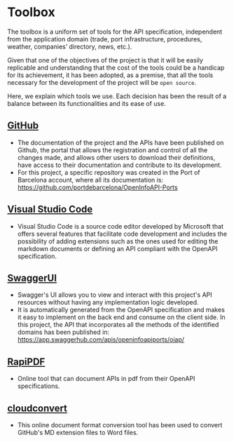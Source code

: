 # Toolbox
The toolbox is a uniform set of tools for the API specification, independent from the application domain (trade, port infrastructure, procedures, weather, companies’ directory, news, etc.).


Given that one of the objectives of the project is that it will be easily replicable and understanding that the cost of the tools could be a handicap for its achievement, it has been adopted, as a premise, that all the tools necessary for the development of the project will be `open source`.

Here, we explain which tools we use. Each decision has been the result of a balance between its functionalities and its ease of use.

## [GitHub](https://github.com/) 
- The documentation of the project and the APIs have been published on Github, the portal that allows the registration and control of all the changes made, and allows other users to download their definitions, have access to their documentation and contribute to its development.
- For this project, a specific repository was created in the Port of Barcelona account, where all its documentation is: https://github.com/portdebarcelona/OpenInfoAPI-Ports
## [Visual Studio Code](https://code.visualstudio.com/) 
- Visual Studio Code is a source code editor developed by Microsoft that offers several features that facilitate code development and includes the possibility of adding extensions such as the ones used for editing the markdown documents or defining an API compliant with the OpenAPI specification.
## [SwaggerUI](https://swagger.io/tools/swagger-ui/)
- Swagger's UI allows you to view and interact with this project's API resources without having any implementation logic developed. 
- It is automatically generated from the OpenAPI specification and makes it easy to implement on the back end and consume on the client side.
In this project, the API that incorporates all the methods of the identified domains has been published in: https://app.swaggerhub.com/apis/openinfoapiports/oiap/
## [RapiPDF](https://mrin9.github.io/RapiPdf/)
- Online tool that can document APIs in pdf from their OpenAPI specifications.
## [cloudconvert](https://cloudconvert.com/md-to-docx)
- This online document format conversion tool has been used to convert GitHub's MD extension files to Word files.
